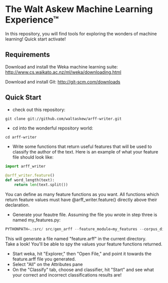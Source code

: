 The Walt Askew Machine Learning Experience™
===========================================

In this repository, you will find tools for exploring the wonders of machine learning!  Quick start activate!

Requirements
------------
Download and install the Weka machine learning suite: http://www.cs.waikato.ac.nz/ml/weka/downloading.html

Download and install Git: http://git-scm.com/downloads

Quick Start
-----------
* check out this repository:
```
git clone git://github.com/waltaskew/arff-writer.git
```
* cd into the wonderful repository world:
```
cd arff-writer
```
* Write some functions that return useful features that will be used to classify the author of the text.
Here is an example of what your feature file should look like:

```python
import arff_writer
        
@arff_writer.feature()                  
def word_length(text):
    return len(text.split())
```
You can define as many feature functions as you want.
All functions which return feature values must have @arff_writer.feature() directly above their declaration.

* Generate your feautre file.  Assuming the file you wrote in step three is named my_features.py:

```python
PYTHONPATH=.:src/ src/gen_arff --feature_module=my_features --corpus_dir=examples/corpus/
```
This will generate a file named "feature.arff" in the current directory.  
Take a look!
You'll be able to spy the values your feature functions returned.

* Start weka, hit "Explorer," then "Open File," and point it towards the feature.arff file you generated.
* Select "All" on the Attributes pane
* On the "Classify" tab, choose and classifier, hit "Start" and see what your correct and incorrect classifications results are!

